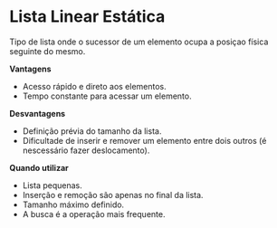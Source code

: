 # Lista Linear Estática
Tipo de lista onde o sucessor de um elemento ocupa 
a posiçao física seguinte do mesmo.

__Vantagens__

- Acesso rápido e direto aos elementos.
- Tempo constante para acessar um elemento.

__Desvantagens__

- Definição prévia do tamanho da lista.
- Dificultade de inserir e remover um elemento entre dois outros (é nescessário fazer deslocamento).

__Quando utilizar__
- Lista pequenas.
- Inserção e remoção são apenas no final da lista.
- Tamanho máximo definido.
- A busca é a operação mais frequente.

